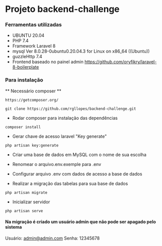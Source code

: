 # Projeto backend-challenge

### Ferramentas utilizadas

- UBUNTU 20.04
- PHP 7.4
- Framework Laravel 8
- mysql  Ver 8.0.28-0ubuntu0.20.04.3 for Linux on x86_64 ((Ubuntu))
- guzzleHttp 7.4
- Frontend baseado no painel admin https://github.com/oryfikry/laravel-8-boilerplate

### Para instalação

** Necessário composer **
```
https://getcomposer.org/
```


```
git clone https://github.com/rgllopes/backend-challenge.git
```

* Rodar composer para instalação das dependências
```
composer install
```

* Gerar chave de acesso laravel "Key generate"
```
php artisan key:generate
```

* Criar uma base de dados em MySQL com o nome de sua escolha

* Renomear o arquivo.env.exemple para .env

* Configurar arquivo .env com dados de acesso a base de dados

* Realizar a migração das tabelas para sua base de dados
```
php artisan migrate
```

* Inicializar servidor
```
php artisan serve
```

#### Na migração é criado um usuário admin que não pode ser apagado pelo sistema
Usuário: admin@admin.com
Senha: 12345678
